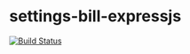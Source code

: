 # settings-bill-expressjs
[![Build Status](https://travis-ci.org/siphera/settings-bill-expressjs.svg?branch=master)](https://travis-ci.org/siphera/settings-bill-expressjs)
